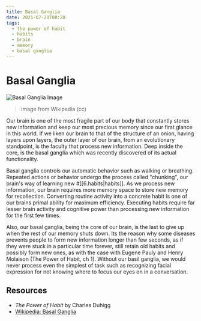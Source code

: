 ```yaml
---
title: Basal Ganglia
date: 2021-07-21T08:20
tags:
  - the power of habit
  - habits
  - brain
  - memory
  - basal ganglia
---
```



# Basal Ganglia

![Basal Ganglia Image](https://upload.wikimedia.org/wikipedia/commons/thumb/8/85/Basal_ganglia_and_related_structures_%282%29.svg/1200px-Basal_ganglia_and_related_structures_%282%29.svg.png)
> image from Wikipedia (cc)

Our brain is one of the most fragile part of our body that constantly stores new
information and keep our most precious memory since our first glance in this
world. If we liken our brain to that of the structure of an onion, having layers
upon layers, the outer layer of our brain, from an evolutionary standpoint, is
the faculty that process new information. Deep inside the core, is the basal
ganglia which was recently discovered of its actual functionality.

Basal ganglia controls our automatic behavior such as walking or breathing.
Repeated actions or behavior undergo the process called "chunking", our brain's
way of learning new #[[6.habits|habits]]. As we process new information, our
brain requires more memory space to store new memory for recollection.
Converting routine activity into a concrete habit is one of our brains primal
ability for maximum efficiency. Executing habits require far lesser brain
activity and cognitive power than processing new information for the first few
times.

Also, our basal ganglia, being the core of our brain, is the last to give up
when the rest of our memory shuts down. Its the reason why some diseases
prevents people to form new information longer than few seconds, as if they were
stuck in a particular time forever, still retain old habits and possibly form
new ones, as with the case with Eugene Pauly and Henry Molaison (The Power of
Habit, ch 1). Without our basil ganglia, we would never process even the
simplest of task such as recognizing facial expression for not knowing where to
focus our eyes on in a conversation.


## Resources

- _The Power of Habit_ by Charles Duhigg
- [Wikipedia: Basal Ganglia](https://en.m.wikipedia.org/wiki/Basal_ganglia)

